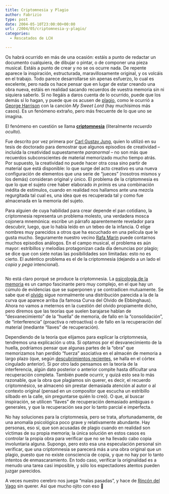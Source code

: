```yaml
---
title: Criptomnesia y Plagio
author: Fabrizio
type: post
date: 2004-05-10T23:00:00+00:00
url: /2004/05/criptomnesia-y-plagio/
categories:
  - Rescatados de LCH

---
```

Os habrá ocurrido en más de una ocasión: estáis a punto de redactar un documento cualquiera, de dibujar o pintar, o de componer una pieza musical. Estáis a punto de crear y no se os ocurre nada. De repente aparece la inspiración, estructurada, maravillosamente original, y os volcáis en el trabajo. Todo parece desarrollarse sin apenas esfuerzo, lo cual es excelente, pero nada os hace pensar que en lugar de estar creando una obra nueva, estáis en realidad sacando recuerdos de vuestra memoria sin ni siquiera saberlo. Si no llegáis a daros cuenta de lo ocurrido, puede que los demás sí lo hagan, y puede que os acusen de [plagio][1], como le ocurrió a [George Harrison][2] con la canción _My Sweet Lord_ (hay muchísimos más casos). Es un fenómeno extraño, pero más frecuente de lo que uno se imagina.

El fenómeno en cuestión se llama **[criptomnesia][3]** (literalmente _recuerdo oculto_).

Fue descrito por vez primera por [Carl Gustav Jung][4], quien lo utilizó en su tesis de doctorado para demostrar que algunos episodios de creatividad &#8211; incluida la creatividad supuestamente _paranormal_ &#8211; no son más que recuerdos subconscientes de material memorizado mucho tiempo atrás. Por supuesto, la creatividad no puede hacer otra cosa sino partir de material que está disponible: lo que surge del acto creativo es una nueva configuración de elementos que una serie de &#8220;jueces&#8221; (nosotros mismos y los demás) consideran original y único. El problema de la criptomnesia es que lo que el sujeto cree haber elaborado _in primis_ es una combinación inédita de estímulos, cuando en realidad nos hallamos ante una mezcla regurgitada tal cual es, una idea que es recuperada tal y como fue almacenada en la memoria del sujeto.

Para alguien de cuya habilidad para crear depende el pan cotidiano, la criptomnesia representa un problema molesto, una verdadera mosca cojonera mnemónica: escribe un párrafo aparentemente revelador para descubrir, luego, que lo había leído en un tebeo de la infancia. O elige nombres muy parecidos a otros que ha escuchado en una película que le gusta mucho. Seguramente nuestro vecino [Rafa Marín][5] puede contarnos muchos episodios análogos. En el campo musical, el problema es aún mayor: estribillos y melodías protagonizan cada día denuncias por plagio; se dice que con siete notas las posibilidades son limitadas: esto no es cierto. El auténtico problema es el de la criptomnesia (dejando a un lado el _copia y pega_ intencional).

<img class=" alignright" title="La curva del olvido de Ebbinghaus" src="https://i1.wp.com/www.gut-benutzbar.de/menschen/lernen/vergessenskurve.png?w=780" alt="" data-recalc-dims="1" /> 

No está claro porqué se produce la criptomnesia. La [psicología de la memoria][6] es un campo fascinante pero muy complejo, en el que hay un cúmulo de evidencias que se superponen y se contradicen mutuamente. Se sabe que el [olvido][7] sigue normalmente una distribución parecida a la de la curva que aparece arriba (la famosa Curva del Olvido de Ebbinghaus). Ahora no vamos a meternos en la cuestión del olvido propiamente dicho, pero diremos que las teorías que suelen barajarse hablan de &#8220;desvanecimiento&#8221; de la &#8220;huella&#8221; de memoria, de fallo en la &#8220;consolidación&#8221;, de &#8220;interferencia&#8221; (proactiva o retroactiva) o de fallo en la recuperación del material (mediante &#8220;llaves&#8221; de recuperación).

Dependiendo de la teoría que elijamos para explicar la criptomnesia, tendremos una explicación u otra. Si optamos por el desvanecimiento de la huella, podríamos pensar que algunas partes de la &#8220;obra&#8221; que memorizamos han perdido &#8220;fuerza&#8221; asociativa en el almacén de memoria a largo plazo (que, según [descubrimientos recientes][8], se halla en el córtex cingulado anterior). Si por otro lado pensamos en la teoría de la interferencia, algún dato posterior o anterior compite hasta dificultar una recuperación completa. También puede ocurrir, y quizá esto sea lo más razonable, que la obra que plagiamos sin querer, es decir, el recuerdo criptomnésico, se almacenó sin prestar demasiada atención al autor o al contexto original (pensad en un compositor que escucha un estribillo silbado en la calle, sin preguntarse quién lo creó). O que, al buscar inspiración, se utilicen &#8220;llaves&#8221; de recuperación demasiado ambiguas o generales, y que la recuperación sea por lo tanto parcial e imperfecta.

No hay soluciones para la criptomnesia, pero se trata, afortunadamente, de una anomalía psicológica poco grave y relativamente abundante. Hay personas, eso sí, que son acusadas de plagio cuando en realidad son víctimas de su propia memoria; la única solución en estos casos es controlar la propia obra para verificar que no se ha llevado cabo copia involuntaria alguna. Supongo, pero esto esa una especulación personal sin verificar, que una criptomnesia se parecerá más a una obra original que un plagio, puesto que no existe consciencia de copia, y que no hay por lo tanto intentos de enmascaramiento. En todo caso, verificar la originalidad es a menudo una tarea casi imposible, y sólo los espectadores atentos pueden juzgar parecidos.

A veces nuestro cerebro nos juega &#8220;malas pasadas&#8221;, y hace de [Rincón del Vago][9] sin querer. Así que mucho ojito con eso 🙂

 [1]: http://en.wikipedia.org/wiki/Plagiarism
 [2]: http://en.wikipedia.org/wiki/George_Harrison
 [3]: http://skepdic.com/cryptomn.html
 [4]: http://en.wikipedia.org/wiki/Carl_Jung
 [5]: http://crisei.blogalia.com
 [6]: http://www.salvador.edu.ar/ua1-9pub01-4-01.htm
 [7]: http://www.mtsu.edu/~sschmidt/Cognitive/forgetting/forgetting.html
 [8]: http://salud.terra.com.ve/canales/salud/90/90066.html
 [9]: http://www.rincondelvago.com/